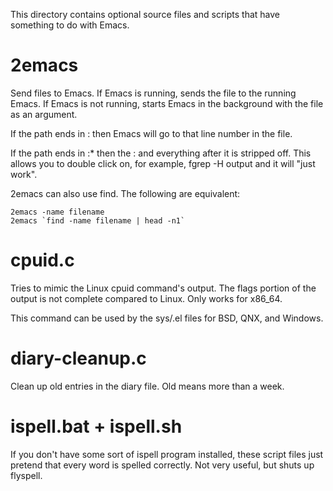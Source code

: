 This directory contains optional source files and scripts that have
something to do with Emacs.

# 2emacs

Send files to Emacs. If Emacs is running, sends the file to the
running Emacs. If Emacs is not running, starts Emacs in the
background with the file as an argument.

If the path ends in :<number> then Emacs will go to that line number
in the file.

If the path ends in :* then the : and everything after it is stripped
off. This allows you to double click on, for example, fgrep -H output
and it will "just work".

2emacs can also use find. The following are equivalent:

    2emacs -name filename
    2emacs `find -name filename | head -n1`

# cpuid.c

Tries to mimic the Linux cpuid command's output. The flags portion of
the output is not complete compared to Linux. Only works for x86_64.

This command can be used by the sys/<system-type>.el files for BSD,
QNX, and Windows.

# diary-cleanup.c

Clean up old entries in the diary file. Old means more than a week.

# ispell.bat + ispell.sh

If you don't have some sort of ispell program installed, these script
files just pretend that every word is spelled correctly. Not very
useful, but shuts up flyspell.
